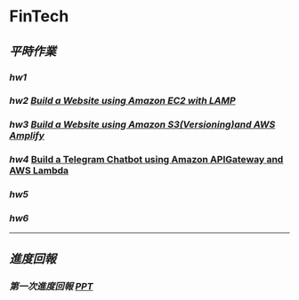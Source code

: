 # FinTech
## *平時作業*
### *hw1*
### *hw2*&nbsp;[*Build a Website using Amazon EC2 with LAMP*](https://www.youtube.com/watch?v=2R5UBtN_2SM&feature=youtu.be)
### *hw3*&nbsp;[*Build a Website using Amazon S3(Versioning)and AWS Amplify*](https://www.youtube.com/watch?v=9P9PlCctCDQ)
### *hw4*&nbsp;[Build a Telegram Chatbot using Amazon APIGateway and AWS Lambda]()
### *hw5*
### *hw6*
---
## *進度回報*
### *第一次進度回報*&nbsp;[*PPT*](https://drive.google.com/file/d/1_ZgxCqjD__lHtsoNMSbMR1x1ZPUgKVWF/view)
